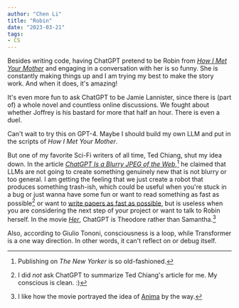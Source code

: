 ```yaml
---
author: "Chen Li"
title: "Robin"
date: "2023-03-21"
tags: 
- CS
---
```


Besides writing code, having ChatGPT pretend to be Robin from [_How I Met Your Mother_](https://en.wikipedia.org/wiki/How_I_Met_Your_Mother) and engaging in a conversation with her is so funny. She is constantly making things up and I am trying my best to make the story work. And when it does, it's amazing!

It's even more fun to ask ChatGPT to be Jamie Lannister, since there is (part of) a whole novel and countless online discussions. We fought about whether Joffrey is his bastard for more that half an hour. There is even a duel.

Can't wait to try this on GPT-4. Maybe I should build my own LLM and put in the scripts of _How I Met Your Mother_.

But one of my favorite Sci-Fi writers of all time, Ted Chiang, shut my idea down. In the article [_ChatGPT Is a Blurry JPEG of the Web_](https://www.newyorker.com/tech/annals-of-technology/chatgpt-is-a-blurry-jpeg-of-the-web),[^1] he claimed that LLMs are not going to create something genuinely new that is not blurry or too general. I am getting the feeling that we just create a robot that produces something trash-ish, which could be useful when you're stuck in a bug or just wanna have some fun or want to read something as fast as possible[^2] or want to [write papers as fast as possible](https://english.elpais.com/science-tech/2023-04-02/one-of-the-worlds-most-cited-scientists-rafael-luque-suspended-without-pay-for-13-years.html), but is useless when you are considering the next step of your project or want to talk to Robin herself. In the movie [_Her_](https://www.imdb.com/title/tt1798709/), ChatGPT is Theodore rather than Samantha.[^3]

Also, according to Giulio Tononi, consciousness is a loop, while Transformer is a one way direction. In other words, it can't reflect on or debug itself.

[^1]: Publishing on _The New Yorker_ is so old-fashioned.
[^2]: I did _not_ ask ChatGPT to summarize Ted Chiang's article for me. My conscious is clean. :)
[^3]: I like how the movie portrayed the idea of [Anima](https://en.wikipedia.org/wiki/Anima_and_animus) by the way.